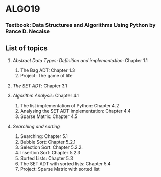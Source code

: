 # ALGO19 #

### Textbook: Data Structures and Algorithms Using Python by Rance D. Necaise ###


## List of topics ##

1. *Abstract Data Types: Definition and implementation*: Chapter 1.1
    1. The Bag ADT: Chapter 1.3
    2. Project: The game of life
  
2. *The SET ADT*: Chapter 3.1
3. *Algorithm Analysis*: Chapter 4.1
    1. The list implementation of Python: Chapter 4.2
    2. Analysing the SET ADT implementation: Chapter 4.4
    3. Sparse Matrix: Chapter 4.5
4. *Searching and sorting*
    1. Searching: Chapter 5.1
    2. Bubble Sort: Chapter 5.2.1
    3. Selection Sort: Chapter 5.2.2.
    4. Insertion Sort: Chapter 5.2.3
    5. Sorted Lists: Chapter 5.3
    6. The SET ADT with sorted lists: Chapter 5.4
    7. Project: Sparse Matrix with sorted list


